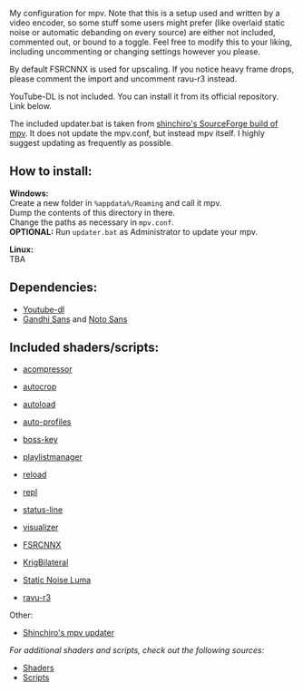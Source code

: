 My configuration for mpv. Note that this is a setup used and written by a video encoder, so some stuff some users might prefer (like overlaid static noise or automatic debanding on every source) are either not included, commented out, or bound to a toggle. Feel free to modify this to your liking, including uncommenting or changing settings however you please.

By default FSRCNNX is used for upscaling. If you notice heavy frame drops, please comment the import and uncomment ravu-r3 instead.

YouTube-DL is not included. You can install it from its official repository. Link below.

The included updater.bat is taken from [shinchiro's SourceForge build of mpv](https://sourceforge.net/projects/mpv-player-windows/files/). It does not update the mpv.conf, but instead mpv itself. I highly suggest updating as frequently as possible.

## How to install:

**Windows:**<br>
Create a new folder in `%appdata%/Roaming` and call it mpv. <br>
Dump the contents of this directory in there. <br>
Change the paths as necessary in `mpv.conf`.<br>
**OPTIONAL:** Run `updater.bat` as Administrator to update your mpv.

**Linux:**<br>
TBA

## Dependencies:

* [Youtube-dl](https://github.com/ytdl-org/youtube-dl/releases)
* [Gandhi Sans](https://www.fontsquirrel.com/fonts/gandhi-sans) and [Noto Sans](https://fonts.google.com/specimen/Noto+Sans)

## Included shaders/scripts:

* [acompressor](https://github.com/mpv-player/mpv/blob/master/TOOLS/lua/acompressor.lua)
* [autocrop](https://github.com/mpv-player/mpv/blob/master/TOOLS/lua/autocrop.lua)
* [autoload](https://github.com/mpv-player/mpv/blob/master/TOOLS/lua/autoload.lua)
* [auto-profiles](https://github.com/wiiaboo/mpv-scripts/blob/master/auto-profiles.lua)
* [boss-key](https://github.com/detuur/mpv-scripts)
* [playlistmanager](https://github.com/jonniek/mpv-playlistmanager)
* [reload](https://github.com/4e6/mpv-reload)
* [repl](https://github.com/rossy/mpv-repl)
* [status-line](https://github.com/mpv-player/mpv/blob/master/TOOLS/lua/status-line.lua)
* [visualizer](https://github.com/mfcc64/mpv-scripts/blob/master/visualizer.lua)


* [FSRCNNX](https://github.com/igv/FSRCNN-TensorFlow/releases)
* [KrigBilateral](https://gist.github.com/igv/a015fc885d5c22e6891820ad89555637)
* [Static Noise Luma](https://pastebin.com/yacMe6EZ)
* [ravu-r3](https://github.com/bjin/mpv-prescalers)


Other:
* [Shinchiro's mpv updater](https://sourceforge.net/projects/mpv-player-windows/files/)

*For additional shaders and scripts, check out the following sources:*
* [Shaders](https://github.com/mpv-player/mpv/wiki/User-Scripts#user-shaders)
* [Scripts](https://github.com/mpv-player/mpv/wiki/User-Scripts#lua-scripts)